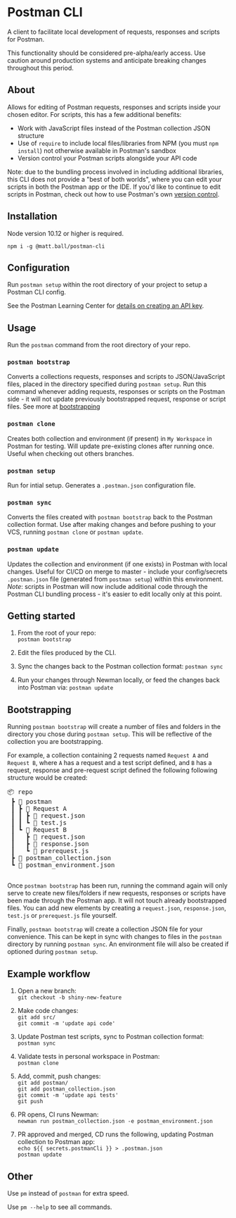 # Postman CLI

A client to facilitate local development of requests, responses and scripts for Postman.

This functionality should be considered pre-alpha/early access. Use caution around production systems and anticipate breaking changes throughout this period.

## About

Allows for editing of Postman requests, responses and scripts inside your chosen editor. For scripts, this has a few additional benefits:

- Work with JavaScript files instead of the Postman collection JSON structure
- Use of `require` to include local files/libraries from NPM (you must `npm install`) not otherwise available in Postman's sandbox 
- Version control your Postman scripts alongside your API code

Note: due to the bundling process involved in including additional libraries, this CLI does not provide a "best of both worlds", where you can edit your scripts in both the Postman app or the IDE. If you'd like to continue to edit scripts in Postman, check out how to use Postman's own [version control](https://learning.postman.com/docs/collaborating-in-postman/version-control-for-collections/).

## Installation

Node version 10.12 or higher is required.

`npm i -g @matt.ball/postman-cli`

## Configuration

Run `postman setup` within the root directory of your project to setup a Postman CLI config.

See the Postman Learning Center for [details on creating an API key](https://learning.getpostman.com/docs/postman/postman-api/intro-api/).

## Usage

Run the `postman` command from the root directory of your repo.

### `postman bootstrap`

Converts a collections requests, responses and scripts to JSON/JavaScript files, placed in the directory specified during `postman setup`. Run this command whenever adding requests, responses or scripts on the Postman side - it will not update previously bootstrapped request, response or script files. See more at [bootstrapping](#bootstrapping)

### `postman clone`

Creates both collection and environment (if present) in `My Workspace` in Postman for testing. Will update pre-existing clones after running once. Useful when checking out others branches.

### `postman setup`

Run for intial setup. Generates a `.postman.json` configuration file.

### `postman sync`

Converts the files created with `postman bootstrap` back to the Postman collection format. Use after making changes and before pushing to your VCS, running `postman clone` or `postman update`.

### `postman update`

Updates the collection and environment (if one exists) in Postman with local changes. Useful for CI/CD on merge to master - include your config/secrets `.postman.json` file (generated from `postman setup`) within this environment. _Note_: scripts in Postman will now include additional code through the Postman CLI bundling process - it's easier to edit locally only at this point.

## Getting started

1. From the root of your repo:  
`postman bootstrap`  

2. Edit the files produced by the CLI.

3. Sync the changes back to the Postman collection format:
`postman sync`

4. Run your changes through Newman locally, or feed the changes back into Postman via:
`postman update`

## Bootstrapping

Running `postman bootstrap` will create a number of files and folders in the directory you chose during `postman setup`. This will be reflective of the collection you are bootstrapping.

For example, a collection containing 2 requests named `Request A` and `Request B`, where `A` has a request and a test script defined, and `B` has a request, response and pre-request script defined the following following structure would be created:

<pre>
📦 repo
 ┣ 📂 postman
 ┃ ┣ 📂 Request A
 ┃ ┃ ┣ 📜 request.json
 ┃ ┃ ┗ 📜 test.js
 ┃ ┗ 📂 Request B
 ┃   ┣ 📜 request.json
 ┃   ┣ 📜 response.json
 ┃   ┗ 📜 prerequest.js
 ┣ 📜 postman_collection.json
 ┗ 📜 postman_environment.json
 </pre>

Once `postman bootstrap` has been run, running the command again will only serve to create new files/folders if new requests, responses or scripts have been made through the Postman app. It will not touch already bootstrapped files. You can add new elements by creating a `request.json`, `response.json`, `test.js` or `prerequest.js` file yourself.

Finally, `postman bootstrap` will create a collection JSON file for your convenience. This can be kept in sync with changes to files in the `postman` directory by running `postman sync`. An environment file will also be created if optioned during `postman setup`.

## Example workflow

1. Open a new branch:  
`git checkout -b shiny-new-feature`  

2. Make code changes:  
`git add src/`  
`git commit -m 'update api code'`  

3. Update Postman test scripts, sync to Postman collection format:  
`postman sync`  

4. Validate tests in personal workspace in Postman:  
`postman clone`  

5. Add, commit, push changes:  
`git add postman/`  
`git add postman_collection.json`  
`git commit -m 'update api tests'`  
`git push`  

6. PR opens, CI runs Newman:  
`newman run postman_collection.json -e postman_environment.json`  

7. PR approved and merged, CD runs the following, updating Postman collection to Postman app:  
`echo ${{ secrets.postmanCli }} > .postman.json`  
`postman update`  

## Other

Use `pm` instead of `postman` for extra speed.

Use `pm --help` to see all commands.
